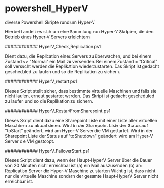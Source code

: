 # powershell_HyperV
diverse Powershell Skripte rund um Hyper-V

Hierbei handelt es sich um eine Sammlung von Hyper-V Skripten, die den Betrieb eines Hyper-V Servers erleichtern

############ HyperV_Check_Replication.ps1

Dient dazu, die Replication eines Servers zu überwachen, und bei einem Zustand <> "Normal" ein Mail zu versenden.
Bei einem Zustand = "Critical" soll versucht werden die Replikation wiederzustarten. 
Das Skript ist gedacht gescheduled zu laufen und so die Replikation zu sichern.

############ HyperV_restart.ps1

Dieses Skript stellt sicher, dass bestimmte virtuelle Maschinen und falls sie nicht laufen, erneut gestartet werden.
Das Skript ist gedacht gescheduled zu laufen und so die Replikation zu sichern.

############ HyperV_RestartFromSharepoint.ps1

Dieses Skript dient dazu eine Sharepoint Liste mit einer Liste aller virtuellen Maschinen zu aktualisieren. 
Wird in der Sharepoint Liste der Status auf "toStart" geändert, wird am Hyper-V Server die VM gestartet.
Wird in der Sharepoint Liste der Status auf "toShutdown" geändert, wird am Hyper-V Server die VM gestoppt. 

############ HyperV_FailoverStart.ps1

Dieses Skript dient dazu, wenn der Haupt-HyperV Server über die Dauer von 20 Minuten nicht erreichbar ist
(a) ein Mail auszusenden
(b) am Replication Server die Hyper-V Maschine zu starten
Wichtig ist, dass nicht nur die virtuelle Maschine sondern der gesamte Haupt-HyperV Server nicht erreichbar ist. 
